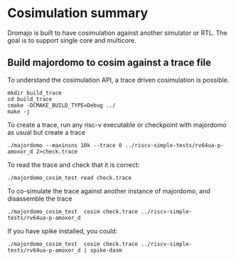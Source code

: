 

# Cosimulation summary

Dromajo is built to have cosimulation against another simulator or RTL. The
goal is to support single core and multicore.



## Build majordomo to cosim against a trace file


To understand the cosimulation API, a trace driven cosimulation is possible.

```
mkdir build_trace
cd build_trace
cmake -DCMAKE_BUILD_TYPE=Debug ../
make -j
```

To create a trace, run any risc-v executable or checkpoint with majordomo as usual
but create a trace

```
./majordomo --maxinsns 10k --trace 0 ../riscv-simple-tests/rv64ua-p-amoxor_d 2>check.trace
```

To read the trace and check that it is correct:

```
./majordomo_cosim_test read check.trace
```

To co-simulate the trace against another instance of majordomo, and disassemble the trace

```
./majordomo_cosim_test  cosim check.trace ../riscv-simple-tests/rv64ua-p-amoxor_d
```

If you have spike installed, you could:

```
./majordomo_cosim_test  cosim check.trace ../riscv-simple-tests/rv64ua-p-amoxor_d | spike-dasm
```

